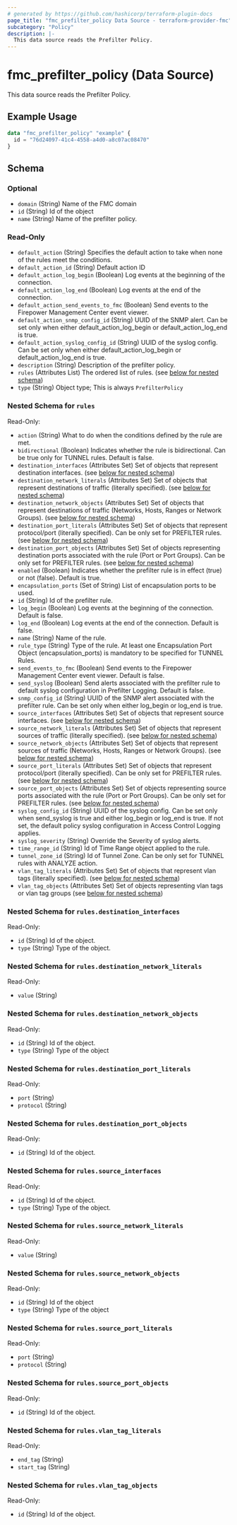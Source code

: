 ```yaml
---
# generated by https://github.com/hashicorp/terraform-plugin-docs
page_title: "fmc_prefilter_policy Data Source - terraform-provider-fmc"
subcategory: "Policy"
description: |-
  This data source reads the Prefilter Policy.
---
```


# fmc_prefilter_policy (Data Source)

This data source reads the Prefilter Policy.

## Example Usage

```terraform
data "fmc_prefilter_policy" "example" {
  id = "76d24097-41c4-4558-a4d0-a8c07ac08470"
}
```

<!-- schema generated by tfplugindocs -->
## Schema

### Optional

- `domain` (String) Name of the FMC domain
- `id` (String) Id of the object
- `name` (String) Name of the prefilter policy.

### Read-Only

- `default_action` (String) Specifies the default action to take when none of the rules meet the conditions.
- `default_action_id` (String) Default action ID
- `default_action_log_begin` (Boolean) Log events at the beginning of the connection.
- `default_action_log_end` (Boolean) Log events at the end of the connection.
- `default_action_send_events_to_fmc` (Boolean) Send events to the Firepower Management Center event viewer.
- `default_action_snmp_config_id` (String) UUID of the SNMP alert. Can be set only when either default_action_log_begin or default_action_log_end is true.
- `default_action_syslog_config_id` (String) UUID of the syslog config. Can be set only when either default_action_log_begin or default_action_log_end is true.
- `description` (String) Description of the prefilter policy.
- `rules` (Attributes List) The ordered list of rules. (see [below for nested schema](#nestedatt--rules))
- `type` (String) Object type; This is always `PrefilterPolicy`

<a id="nestedatt--rules"></a>
### Nested Schema for `rules`

Read-Only:

- `action` (String) What to do when the conditions defined by the rule are met.
- `bidirectional` (Boolean) Indicates whether the rule is bidirectional. Can be true only for TUNNEL rules. Default is false.
- `destination_interfaces` (Attributes Set) Set of objects that represent destination interfaces. (see [below for nested schema](#nestedatt--rules--destination_interfaces))
- `destination_network_literals` (Attributes Set) Set of objects that represent destinations of traffic (literally specified). (see [below for nested schema](#nestedatt--rules--destination_network_literals))
- `destination_network_objects` (Attributes Set) Set of objects that represent destinations of traffic (Networks, Hosts, Ranges or Network Groups). (see [below for nested schema](#nestedatt--rules--destination_network_objects))
- `destination_port_literals` (Attributes Set) Set of objects that represent protocol/port (literally specified). Can be only set for PREFILTER rules. (see [below for nested schema](#nestedatt--rules--destination_port_literals))
- `destination_port_objects` (Attributes Set) Set of objects representing destination ports associated with the rule (Port or Port Groups). Can be only set for PREFILTER rules. (see [below for nested schema](#nestedatt--rules--destination_port_objects))
- `enabled` (Boolean) Indicates whether the prefilter rule is in effect (true) or not (false). Default is true.
- `encapsulation_ports` (Set of String) List of encapsulation ports to be used.
- `id` (String) Id of the prefilter rule.
- `log_begin` (Boolean) Log events at the beginning of the connection. Default is false.
- `log_end` (Boolean) Log events at the end of the connection. Default is false.
- `name` (String) Name of the rule.
- `rule_type` (String) Type of the rule. At least one Encapsulation Port Object (encapsulation_ports) is mandatory to be specified for TUNNEL Rules.
- `send_events_to_fmc` (Boolean) Send events to the Firepower Management Center event viewer. Default is false.
- `send_syslog` (Boolean) Send alerts associated with the prefilter rule to default syslog configuration in Prefilter Logging. Default is false.
- `snmp_config_id` (String) UUID of the SNMP alert associated with the prefilter rule. Can be set only when either log_begin or log_end is true.
- `source_interfaces` (Attributes Set) Set of objects that represent source interfaces. (see [below for nested schema](#nestedatt--rules--source_interfaces))
- `source_network_literals` (Attributes Set) Set of objects that represent sources of traffic (literally specified). (see [below for nested schema](#nestedatt--rules--source_network_literals))
- `source_network_objects` (Attributes Set) Set of objects that represent sources of traffic (Networks, Hosts, Ranges or Network Groups). (see [below for nested schema](#nestedatt--rules--source_network_objects))
- `source_port_literals` (Attributes Set) Set of objects that represent protocol/port (literally specified). Can be only set for PREFILTER rules. (see [below for nested schema](#nestedatt--rules--source_port_literals))
- `source_port_objects` (Attributes Set) Set of objects representing source ports associated with the rule (Port or Port Groups). Can be only set for PREFILTER rules. (see [below for nested schema](#nestedatt--rules--source_port_objects))
- `syslog_config_id` (String) UUID of the syslog config. Can be set only when send_syslog is true and either log_begin or log_end is true. If not set, the default policy syslog configuration in Access Control Logging applies.
- `syslog_severity` (String) Override the Severity of syslog alerts.
- `time_range_id` (String) Id of Time Range object applied to the rule.
- `tunnel_zone_id` (String) Id of Tunnel Zone. Can be only set for TUNNEL rules with ANALYZE action.
- `vlan_tag_literals` (Attributes Set) Set of objects that represent vlan tags (literally specified). (see [below for nested schema](#nestedatt--rules--vlan_tag_literals))
- `vlan_tag_objects` (Attributes Set) Set of objects representing vlan tags or vlan tag groups (see [below for nested schema](#nestedatt--rules--vlan_tag_objects))

<a id="nestedatt--rules--destination_interfaces"></a>
### Nested Schema for `rules.destination_interfaces`

Read-Only:

- `id` (String) Id of the object.
- `type` (String) Type of the object.


<a id="nestedatt--rules--destination_network_literals"></a>
### Nested Schema for `rules.destination_network_literals`

Read-Only:

- `value` (String)


<a id="nestedatt--rules--destination_network_objects"></a>
### Nested Schema for `rules.destination_network_objects`

Read-Only:

- `id` (String) Id of the object.
- `type` (String) Type of the object


<a id="nestedatt--rules--destination_port_literals"></a>
### Nested Schema for `rules.destination_port_literals`

Read-Only:

- `port` (String)
- `protocol` (String)


<a id="nestedatt--rules--destination_port_objects"></a>
### Nested Schema for `rules.destination_port_objects`

Read-Only:

- `id` (String) Id of the object.


<a id="nestedatt--rules--source_interfaces"></a>
### Nested Schema for `rules.source_interfaces`

Read-Only:

- `id` (String) Id of the object.
- `type` (String) Type of the object.


<a id="nestedatt--rules--source_network_literals"></a>
### Nested Schema for `rules.source_network_literals`

Read-Only:

- `value` (String)


<a id="nestedatt--rules--source_network_objects"></a>
### Nested Schema for `rules.source_network_objects`

Read-Only:

- `id` (String) Id of the object
- `type` (String) Type of the object


<a id="nestedatt--rules--source_port_literals"></a>
### Nested Schema for `rules.source_port_literals`

Read-Only:

- `port` (String)
- `protocol` (String)


<a id="nestedatt--rules--source_port_objects"></a>
### Nested Schema for `rules.source_port_objects`

Read-Only:

- `id` (String) Id of the object.


<a id="nestedatt--rules--vlan_tag_literals"></a>
### Nested Schema for `rules.vlan_tag_literals`

Read-Only:

- `end_tag` (String)
- `start_tag` (String)


<a id="nestedatt--rules--vlan_tag_objects"></a>
### Nested Schema for `rules.vlan_tag_objects`

Read-Only:

- `id` (String) Id of the object.
